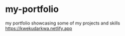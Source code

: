# my-portfolio
my portfolio showcasing some of my projects and skills 
https://kwekudarkwa.netlify.app
